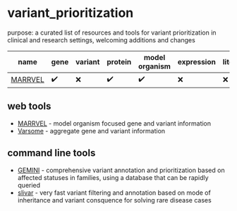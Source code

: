 # variant_prioritization
purpose: a curated list of resources and tools for variant prioritization in clinical and research settings, welcoming additions and changes


name | gene | variant | protein | model organism | expression | literature
--- | --- | --- | --- | --- | --- | ---
[MARRVEL](http://marrvel.org/) | ✔️ | ❌ | ✔️ | ✔️ | ❌ | ❌

## web tools

- [MARRVEL](http://marrvel.org/) - model organism focused gene and variant information
- [Varsome](https://varsome.com/) - aggregate gene and variant information 

## command line tools

- [GEMINI](https://github.com/arq5x/gemini) - comprehensive variant annotation and prioritization based on affected statuses in families, using a database that can be rapidly queried
- [slivar](https://github.com/brentp/slivar) - very fast variant filtering and annotation based on mode of inheritance and variant consquence for solving rare disease cases
